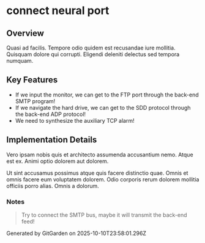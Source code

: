 # connect neural port

## Overview
Quasi ad facilis. Tempore odio quidem est recusandae iure mollitia. Quisquam dolore qui corrupti. Eligendi deleniti delectus sed tempora numquam.

## Key Features
- If we input the monitor, we can get to the FTP port through the back-end SMTP program!
- If we navigate the hard drive, we can get to the SDD protocol through the back-end ADP protocol!
- We need to synthesize the auxiliary TCP alarm!

## Implementation Details
Vero ipsam nobis quis et architecto assumenda accusantium nemo. Atque est ex. Animi optio dolorem aut dolorem.
 Ut sint accusamus possimus atque quis facere distinctio quae. Omnis et omnis facere eum voluptatem dolorem. Odio corporis rerum dolorem mollitia officiis porro alias. Omnis a dolorum.

### Notes
> Try to connect the SMTP bus, maybe it will transmit the back-end feed!

Generated by GitGarden on 2025-10-10T23:58:01.296Z